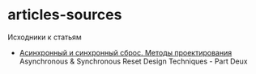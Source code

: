 # articles-sources
Исходники к статьям


* [Асинхронный и синхронный сброс. Методы проектирования](/asrdtpd)
   Asynchronous & Synchronous Reset Design Techniques - Part Deux